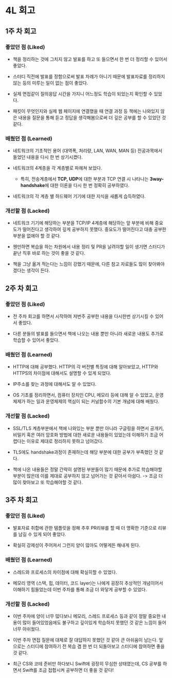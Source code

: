 # 4L 회고

## 1주 차 회고
### 좋았던 점 (Liked)
- 책을 정리하는 것에 그치지 않고 발표를 하고 또 들으면서 한 번 더 정리할 수 있어서 좋았다.

- 스터디 직전에 발표를 정함으로써 발표 차례가 아니기 때문에 발표자료를 정리하지 않는 등의 미루는 일이 없는 점이 좋았다.

- 실제 면접같이 질의응답 시간을 가지니 어느정도 학습이 되었는지 확인할 수 있었다.

- 패킷이 무엇인지와 실제 웹 페이지에 연결했을 때 연결 과정 등 책에는 나와있지 않은 내용을 질문을 통해 듣고 정답을 생각해봄으로써 더 깊은 공부를 할 수 있었던 것 같다.

### 배웠던 점 (Learned)
- 네트워크의 기초적인 용어 (대역폭, 처리량, LAN, WAN, MAN 등) 전공과목에서 들었던 내용을 다시 한 번 상기시켰다.

- 네트워크의 4계층을 각 계층별로 파헤쳐 보았다.
    - 특히, 전송계층에서 **TCP, UDP**에 대한 부분과 TCP 연결 시 나타나는 **3way-handshake**에 대한 이론을 다시 한 번 정확히 공부하였다.

- 네트워크의 각 계층 별 하드웨어 기기에 대한 지식을 새롭게 습득하였다.

### 개선할 점 (Lacked)
- 네트워크 기기에 해당하는 부분을 TCP/IP 4계층에 해당하는 앞 부분에 비해 중요도가 떨어진다고 생각하여 깊게 공부하지 못했다. 중요도가 떨어진다고 대충 공부한 부분을 없애야 할 것 같다.

- 웬만하면 복습을 하는 차원에서 내용 정리 및 PR을 날려야할 일이 생기면 스터디가 끝난 직후 바로 하는 것이 좋을 것 같다.

- 책을 그냥 옮겨 적는다는 느낌이 강했기 때문에, 다른 참고 자료들도 많이 찾아봐야겠다는 생각이 든다.


## 2주 차 회고
### 좋았던 점 (Liked)
- 전 주차 회고를 하면서 시작하여 저번주 공부한 내용을 다시한번 상기시킬 수 있어서 좋았다.

- 다른 분들의 발표를 들으면서 책에 나오는 내용 뿐만 아니라 새로운 내용도 추가로 학습할 수 있어서 좋았다.

### 배웠던 점 (Learned)
- HTTP에 대해 공부했다. HTTP의 각 버전별 특징에 대해 알아보았고, HTTP와 HTTPS의 차이점에 대해서도 설명할 수 있게 되었다.

- IP주소를 찾는 과정에 대해서도 알 수 있었다.

- OS 기초를 정리하면서, 컴퓨터 장치인 CPU, 메모리 등에 대해 알 수 있었고, 운영체제가 하는 일과 운영체제의 핵심이 되는 커널함수의 기본 개념에 대해 배웠다.

### 개선할 점 (Lacked)
- SSL/TLS 계층부분에서 책에 나와있는 부분 뿐만 아니라 구글링을 하면서 공개키, 비밀키 혹은 여러 암호화 방법에 대한 새로운 내용들이 있었는데 이해하기 조금 어렵다는 이유로 제대로 정리하지 못하고 넘어갔다.

- TLS에도 handshake과정이 존재하는데 해당 부분에 대한 공부가 부족했던 것 같다.

- 책에 나온 내용들은 정말 간략히 설명된 부분들이 많기 때문에 추가로 학습해야할 부분이 많은데 이를 제대로 공부하지 않고 넘어가는 것 같아서 아쉽다. -> 조금 더 많이 찾아보고 또 학습해야할 것 같다.

## 3주 차 회고
### 좋았던 점 (Liked)
- 발표자료 취합에 관한 템플릿을 정해 추후 PR리뷰를 할 때 더 명확한 기준으로 리뷰를 남길 수 있게 되어 좋았다.

- 확실히 강제성이 주어져서 그런지 양이 많아도 어떻게든 해내게 된다.

### 배웠던 점 (Learned)
- 스레드와 프로세스의 차이점에 대해 확실히할 수 있었다.

- 메모리 영역 (스택, 힙, 데이터, 코드 layer)는 나에게 굉장히 추상적인 개념이어서 이해하기 힘들었는데 이번 주차를 통해 조금 더 와닿게 공부할 수 있었다.

### 개선할 점 (Lacked)
- 이번 주차에 양이 너무 많다보니 메모리, 스레드 프로세스 등과 같이 정말 중요한 내용이 많이 들어있었음에도 불구하고 깊이있게 학습하지 못했던 것 같은 느낌이 들어 너무 아쉬웠다.

- 이번 주차 면접 질문에 대체로 잘 대답하지 못했던 것 같아 큰 아쉬움이 남는다. 앞으로는 스터디에 참여하기 전 복습 겸 한 번 더 되돌아보고 스터디에 참여하면 좋을 것 같다.

- 최근 CS와 코테 준비만 하다보니 Swift에 굉장히 무심한 상태였는데, CS 공부를 하면서 Swift를 조금 접합시켜 공부하면 더 좋을 것 같다!